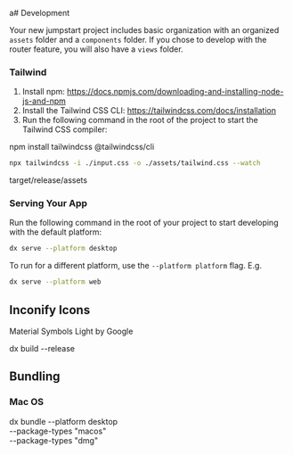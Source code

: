 <!-- @format -->

a# Development

Your new jumpstart project includes basic organization with an organized `assets` folder and a `components` folder.
If you chose to develop with the router feature, you will also have a `views` folder.

### Tailwind

1. Install npm: https://docs.npmjs.com/downloading-and-installing-node-js-and-npm
2. Install the Tailwind CSS CLI: https://tailwindcss.com/docs/installation
3. Run the following command in the root of the project to start the Tailwind CSS compiler:

npm install tailwindcss @tailwindcss/cli

```bash
npx tailwindcss -i ./input.css -o ./assets/tailwind.css --watch

```

target/release/assets

### Serving Your App

Run the following command in the root of your project to start developing with the default platform:

```bash
dx serve --platform desktop
```

To run for a different platform, use the `--platform platform` flag. E.g.

```bash
dx serve --platform web
```

## Inconify Icons

Material Symbols Light by Google

dx build --release

## Bundling

### Mac OS

dx bundle --platform desktop \
 --package-types "macos" \
 --package-types "dmg"
